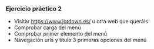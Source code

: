 ### Ejercicio práctico 2 


* Visitar https://www.jotdown.es/ u otra web que queráis
* Comprobar carga del menú <!-- .element: class="fragment" -->
* Comprobar primer elemento del menú <!-- .element: class="fragment" -->
* Navegación urls y título 3 primeras opciones del menú <!-- .element: class="fragment" -->
